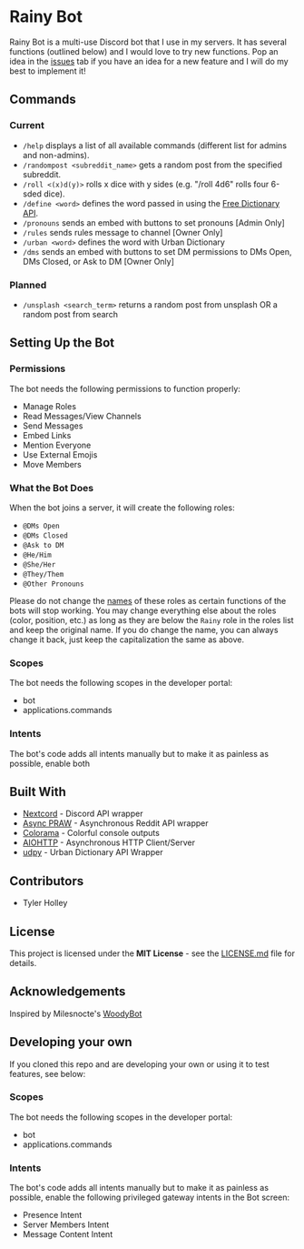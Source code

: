 # Rainy Bot
Rainy Bot is a multi-use Discord bot that I use in my servers. It has several functions (outlined below) and I would love to try new functions. Pop an idea in the [issues](https://github.com/tholley7/Rainy_Bot/issues) tab if you have an idea for a new feature and I will do my best to implement it!


## Commands

### Current
- `/help` displays a list of all available commands (different list for admins and non-admins).
- `/randompost <subreddit_name>` gets a random post from the specified subreddit.
- `/roll <(x)d(y)>` rolls x dice with y sides (e.g. "/roll 4d6" rolls four 6-sded dice).
- `/define <word>` defines the word passed in using the [Free Dictionary API](https://dictionaryapi.dev/).
- `/pronouns` sends an embed with buttons to set pronouns [Admin Only]
- `/rules` sends rules message to channel [Owner Only]
- `/urban <word>` defines the word with Urban Dictionary
- `/dms` sends an embed with buttons to set DM permissions to DMs Open, DMs Closed, or Ask to DM [Owner Only]

### Planned
- `/unsplash <search_term>` returns a random post from unsplash OR a random post from search


## Setting Up the Bot

### Permissions
The bot needs the following permissions to function properly:
- Manage Roles
- Read Messages/View Channels
- Send Messages
- Embed Links
- Mention Everyone
- Use External Emojis
- Move Members

### What the Bot Does
When the bot joins a server, it will create the following roles:
- `@DMs Open`
- `@DMs Closed`
- `@Ask to DM`
- `@He/Him`
- `@She/Her`
- `@They/Them`
- `@Other Pronouns`

Please do not change the <ins>names</ins> of these roles as certain functions of the bots will stop working. You may change everything else about the roles (color, position, etc.) as long as they are below the `Rainy` role in the roles list and keep the original name. If you do change the name, you can always change it back, just keep the capitalization the same as above.

### Scopes
The bot needs the following scopes in the developer portal:
- bot
- applications.commands

### Intents
The bot's code adds all intents manually but to make it as painless as possible, enable both 


## Built With
- [Nextcord](https://nextcord.readthedocs.io/) - Discord API wrapper
- [Async PRAW](https://asyncpraw.readthedocs.io/en/stable/code_overview/models/subreddit.html) - Asynchronous Reddit API wrapper
- [Colorama](https://pypi.org/project/colorama/) - Colorful console outputs
- [AIOHTTP](https://docs.aiohttp.org/en/stable/) - Asynchronous HTTP Client/Server
- [udpy](https://pypi.org/project/udpy/) - Urban Dictionary API Wrapper


## Contributors
- Tyler Holley


## License
This project is licensed under the **MIT License** - see the [LICENSE.md](LICENSE.md) file for details.


## Acknowledgements
Inspired by Milesnocte's [WoodyBot](https://github.com/Milesnocte/WoodyBot)


## Developing your own
If you cloned this repo and are developing your own or using it to test features, see below:

### Scopes
The bot needs the following scopes in the developer portal:
- bot
- applications.commands

### Intents
The bot's code adds all intents manually but to make it as painless as possible, enable the following privileged gateway intents in the Bot screen:
- Presence Intent
- Server Members Intent
- Message Content Intent